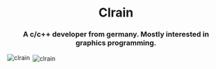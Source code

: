 <h1 align="center">Clrain</h1>
<h3 align="center">A c/c++ developer from germany. Mostly interested in graphics programming.</h3>

<p><img align="left" src="https://github-readme-stats.vercel.app/api/top-langs/?username=jinhyeonseo01&layout=compact" alt="clrain" /></p>

<p>&nbsp;<img align="center" src="https://github-readme-stats.vercel.app/api?username=jinhyeonseo01&count_private=true&show_icons=true" alt="clrain" /></p>
